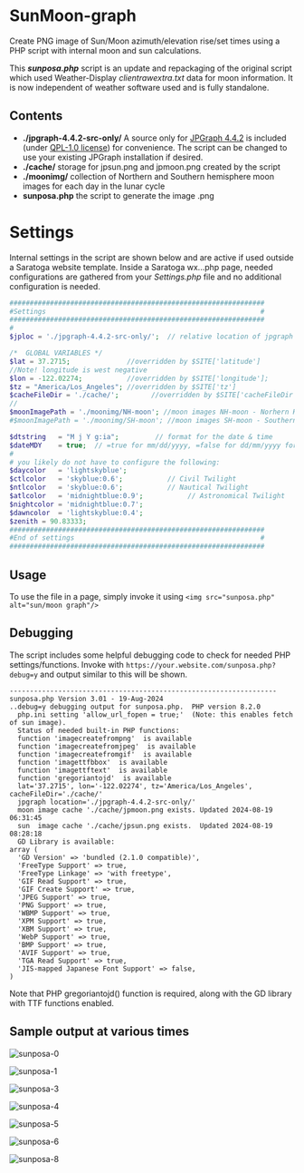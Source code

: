 # SunMoon-graph
Create PNG image of Sun/Moon azimuth/elevation rise/set times using a PHP script with internal moon and sun calculations.

This ***sunposa.php*** script is an update and repackaging of the original script which used Weather-Display *clientrawextra.txt* data for moon information.
It is now independent of weather software used and is fully standalone.

## Contents
+  **./jpgraph-4.4.2-src-only/** A source only for [JPGraph 4.4.2](https://jpgraph.net/download/) is included (under [QPL-1.0 license](http://www.opensource.org/licenses/qtpl.php)) for convenience.  The script can be changed to use your existing JPGraph installation if desired.
+  **./cache/** storage for jpsun.png and jpmoon.png created by the script
+  **./moonimg/** collection of Northern and Southern hemisphere moon images for each day in the lunar cycle
+  **sunposa.php** the script to generate the image .png

# Settings
Internal settings in the script are shown below and are active if used outside a Saratoga website template.  Inside a Saratoga wx...php page, needed configurations are gathered from your *Settings.php* file and no additional configuration is needed.
```php
###############################################################
#Settings                                                     #
###############################################################
#
$jploc = './jpgraph-4.4.2-src-only/';  // relative location of jpgraph library

/*  GLOBAL VARIABLES */
$lat = 37.2715;              //overridden by $SITE['latitude']
//Note! longitude is west negative
$lon = -122.02274;           //overridden by $SITE['longitude'];
$tz = "America/Los_Angeles"; //overridden by $SITE['tz']
$cacheFileDir = './cache/';        //overridden by $SITE['cacheFileDir']
//
$moonImagePath = './moonimg/NH-moon'; //moon images NH-moon - Norhern Hemisphere
#$moonImagePath = './moonimg/SH-moon'; //moon images SH-moon - Southern Hemisphere

$dtstring   = "M j Y g:ia";         // format for the date & time
$dateMDY    = true;  // =true for mm/dd/yyyy, =false for dd/mm/yyyy format
#
# you likely do not have to configure the following:
$daycolor   = 'lightskyblue';
$ctlcolor   = 'skyblue:0.6';           // Civil Twilight
$ntlcolor   = 'skyblue:0.6';           // Nautical Twilight
$atlcolor   = 'midnightblue:0.9';           // Astronomical Twilight
$nightcolor = 'midnightblue:0.7';
$dawncolor  = 'lightskyblue:0.4';
$zenith = 90.83333;
###############################################################
#End of settings                                              #
###############################################################
```

## Usage
To use the file in a page, simply invoke it using `<img src="sunposa.php" alt="sun/moon graph"/>`

## Debugging
The script includes some helpful debugging code to check for needed PHP settings/functions.
Invoke with `https://your.website.com/sunposa.php?debug=y` and output similar to this will be shown.

```
------------------------------------------------------------------
sunposa.php Version 3.01 - 19-Aug-2024
..debug=y debugging output for sunposa.php.  PHP version 8.2.0
  php.ini setting 'allow_url_fopen = true;'  (Note: this enables fetch of sun image).
  Status of needed built-in PHP functions:
  function 'imagecreatefrompng'  is available
  function 'imagecreatefromjpeg'  is available
  function 'imagecreatefromgif'  is available
  function 'imagettfbbox'  is available
  function 'imagettftext'  is available
  function 'gregoriantojd'  is available
  lat='37.2715', lon='-122.02274', tz='America/Los_Angeles', cacheFileDir='./cache/'
  jpgraph location='./jpgraph-4.4.2-src-only/'
  moon image cache './cache/jpmoon.png exists. Updated 2024-08-19 06:31:45
  sun  image cache './cache/jpsun.png exists.  Updated 2024-08-19 08:28:18
  GD Library is available:
array (
  'GD Version' => 'bundled (2.1.0 compatible)',
  'FreeType Support' => true,
  'FreeType Linkage' => 'with freetype',
  'GIF Read Support' => true,
  'GIF Create Support' => true,
  'JPEG Support' => true,
  'PNG Support' => true,
  'WBMP Support' => true,
  'XPM Support' => true,
  'XBM Support' => true,
  'WebP Support' => true,
  'BMP Support' => true,
  'AVIF Support' => true,
  'TGA Read Support' => true,
  'JIS-mapped Japanese Font Support' => false,
)
```
Note that PHP gregoriantojd() function is required, along with the GD library with TTF functions enabled.

## Sample output at various times

![sunposa-0](https://github.com/user-attachments/assets/1b534200-22bf-48f1-baa1-613c9521a9dc)

![sunposa-1](https://github.com/user-attachments/assets/2ce76ec7-72e0-4b4c-9a60-bfbf88da6b8b)

![sunposa-3](https://github.com/user-attachments/assets/c05b9f09-99d5-4283-bbe9-d90ec5cd32c6)

![sunposa-4](https://github.com/user-attachments/assets/4f8e337f-2d49-465a-af9b-6b6c2c62f319)

![sunposa-5](https://github.com/user-attachments/assets/44f9ebc6-9639-4702-8739-f1b032db4841)

![sunposa-6](https://github.com/user-attachments/assets/6fbbcab4-3e23-46a4-9d65-21b1acf75f0d)

![sunposa-8](https://github.com/user-attachments/assets/9813be36-0ac9-41cf-a072-eb6f8df923eb)










